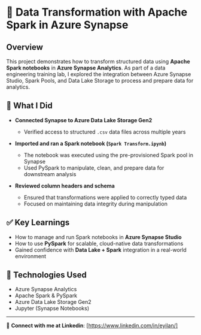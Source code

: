 # 🔄 Data Transformation with Apache Spark in Azure Synapse

## Overview

This project demonstrates how to transform structured data using **Apache Spark notebooks** in **Azure Synapse Analytics**. As part of a data engineering training lab, I explored the integration between Azure Synapse Studio, Spark Pools, and Data Lake Storage to process and prepare data for analytics.

## 🧩 What I Did

- **Connected Synapse to Azure Data Lake Storage Gen2**
  - Verified access to structured `.csv` data files across multiple years

- **Imported and ran a Spark notebook (`Spark Transform.ipynb`)**
  - The notebook was executed using the pre-provisioned Spark pool in Synapse
  - Used PySpark to manipulate, clean, and prepare data for downstream analysis

- **Reviewed column headers and schema**
  - Ensured that transformations were applied to correctly typed data
  - Focused on maintaining data integrity during manipulation

## ✅ Key Learnings

- How to manage and run Spark notebooks in **Azure Synapse Studio**
- How to use **PySpark** for scalable, cloud-native data transformations
- Gained confidence with **Data Lake + Spark** integration in a real-world environment

## 📁 Technologies Used

- Azure Synapse Analytics  
- Apache Spark & PySpark  
- Azure Data Lake Storage Gen2  
- Jupyter (Synapse Notebooks)

---

📎 **Connect with me at Linkedin**: [https://www.linkedin.com/in/eyilan/]

